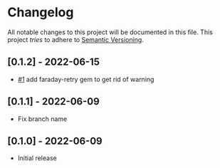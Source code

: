 # Changelog

All notable changes to this project will be documented in this file.
This project *tries* to adhere to [Semantic Versioning](http://semver.org/).

## [0.1.2] - 2022-06-15
- [#1](https://github.com/boltops-tools/terraspace_ci_github/pull/1) add faraday-retry gem to get rid of warning

## [0.1.1] - 2022-06-09

- Fix branch name

## [0.1.0] - 2022-06-09

- Initial release

